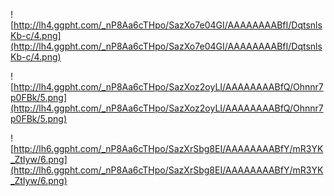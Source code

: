 ![http://lh4.ggpht.com/_nP8Aa6cTHpo/SazXo7e04GI/AAAAAAAABfI/DqtsnlsKb-c/4.png](http://lh4.ggpht.com/_nP8Aa6cTHpo/SazXo7e04GI/AAAAAAAABfI/DqtsnlsKb-c/4.png)

![http://lh4.ggpht.com/_nP8Aa6cTHpo/SazXoz2oyLI/AAAAAAAABfQ/Ohnnr7p0FBk/5.png](http://lh4.ggpht.com/_nP8Aa6cTHpo/SazXoz2oyLI/AAAAAAAABfQ/Ohnnr7p0FBk/5.png)

![http://lh6.ggpht.com/_nP8Aa6cTHpo/SazXrSbg8EI/AAAAAAAABfY/mR3YK_ZtIyw/6.png](http://lh6.ggpht.com/_nP8Aa6cTHpo/SazXrSbg8EI/AAAAAAAABfY/mR3YK_ZtIyw/6.png)